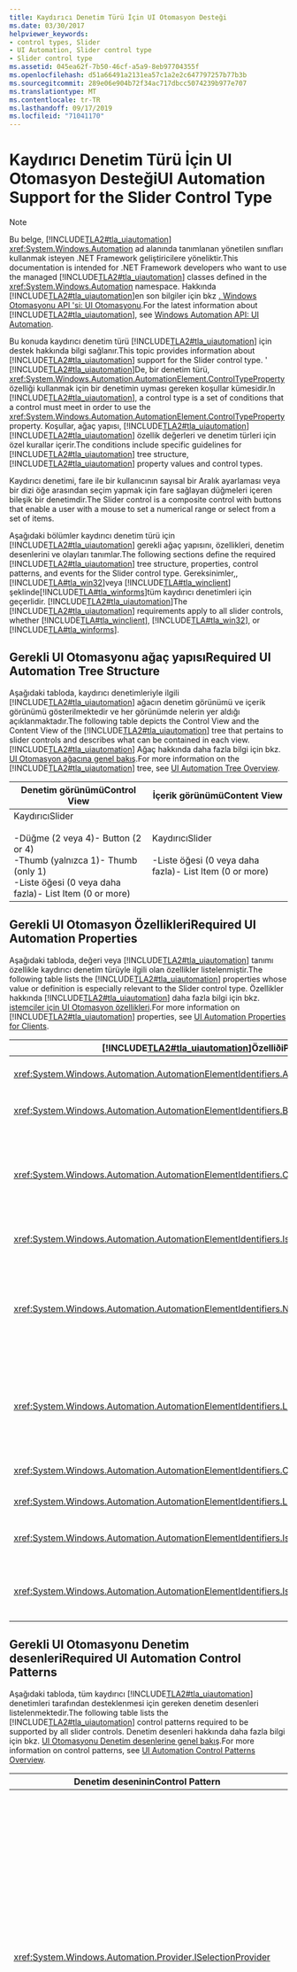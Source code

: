 ```yaml
---
title: Kaydırıcı Denetim Türü İçin UI Otomasyon Desteği
ms.date: 03/30/2017
helpviewer_keywords:
- control types, Slider
- UI Automation, Slider control type
- Slider control type
ms.assetid: 045ea62f-7b50-46cf-a5a9-8eb97704355f
ms.openlocfilehash: d51a66491a2131ea57c1a2e2c647797257b77b3b
ms.sourcegitcommit: 289e06e904b72f34ac717dbcc5074239b977e707
ms.translationtype: MT
ms.contentlocale: tr-TR
ms.lasthandoff: 09/17/2019
ms.locfileid: "71041170"
---
```

# <a name="ui-automation-support-for-the-slider-control-type"></a><span data-ttu-id="d3fb9-102">Kaydırıcı Denetim Türü İçin UI Otomasyon Desteği</span><span class="sxs-lookup"><span data-stu-id="d3fb9-102">UI Automation Support for the Slider Control Type</span></span>
> [!NOTE]
> <span data-ttu-id="d3fb9-103">Bu belge, [!INCLUDE[TLA2#tla_uiautomation](../../../includes/tla2sharptla-uiautomation-md.md)] <xref:System.Windows.Automation> ad alanında tanımlanan yönetilen sınıfları kullanmak isteyen .NET Framework geliştiricilere yöneliktir.</span><span class="sxs-lookup"><span data-stu-id="d3fb9-103">This documentation is intended for .NET Framework developers who want to use the managed [!INCLUDE[TLA2#tla_uiautomation](../../../includes/tla2sharptla-uiautomation-md.md)] classes defined in the <xref:System.Windows.Automation> namespace.</span></span> <span data-ttu-id="d3fb9-104">Hakkında [!INCLUDE[TLA2#tla_uiautomation](../../../includes/tla2sharptla-uiautomation-md.md)]en son bilgiler için bkz [. Windows Otomasyonu API 'si: UI Otomasyonu](https://go.microsoft.com/fwlink/?LinkID=156746).</span><span class="sxs-lookup"><span data-stu-id="d3fb9-104">For the latest information about [!INCLUDE[TLA2#tla_uiautomation](../../../includes/tla2sharptla-uiautomation-md.md)], see [Windows Automation API: UI Automation](https://go.microsoft.com/fwlink/?LinkID=156746).</span></span>  
  
 <span data-ttu-id="d3fb9-105">Bu konuda kaydırıcı denetim türü [!INCLUDE[TLA2#tla_uiautomation](../../../includes/tla2sharptla-uiautomation-md.md)] için destek hakkında bilgi sağlanır.</span><span class="sxs-lookup"><span data-stu-id="d3fb9-105">This topic provides information about [!INCLUDE[TLA2#tla_uiautomation](../../../includes/tla2sharptla-uiautomation-md.md)] support for the Slider control type.</span></span> <span data-ttu-id="d3fb9-106">' [!INCLUDE[TLA2#tla_uiautomation](../../../includes/tla2sharptla-uiautomation-md.md)]De, bir denetim türü, <xref:System.Windows.Automation.AutomationElement.ControlTypeProperty> özelliği kullanmak için bir denetimin uyması gereken koşullar kümesidir.</span><span class="sxs-lookup"><span data-stu-id="d3fb9-106">In [!INCLUDE[TLA2#tla_uiautomation](../../../includes/tla2sharptla-uiautomation-md.md)], a control type is a set of conditions that a control must meet in order to use the <xref:System.Windows.Automation.AutomationElement.ControlTypeProperty> property.</span></span> <span data-ttu-id="d3fb9-107">Koşullar, ağaç yapısı, [!INCLUDE[TLA2#tla_uiautomation](../../../includes/tla2sharptla-uiautomation-md.md)] [!INCLUDE[TLA2#tla_uiautomation](../../../includes/tla2sharptla-uiautomation-md.md)] özellik değerleri ve denetim türleri için özel kurallar içerir.</span><span class="sxs-lookup"><span data-stu-id="d3fb9-107">The conditions include specific guidelines for [!INCLUDE[TLA2#tla_uiautomation](../../../includes/tla2sharptla-uiautomation-md.md)] tree structure, [!INCLUDE[TLA2#tla_uiautomation](../../../includes/tla2sharptla-uiautomation-md.md)] property values and control types.</span></span>  
  
 <span data-ttu-id="d3fb9-108">Kaydırıcı denetimi, fare ile bir kullanıcının sayısal bir Aralık ayarlaması veya bir dizi öğe arasından seçim yapmak için fare sağlayan düğmeleri içeren bileşik bir denetimdir.</span><span class="sxs-lookup"><span data-stu-id="d3fb9-108">The Slider control is a composite control with buttons that enable a user with a mouse to set a numerical range or select from a set of items.</span></span>  
  
 <span data-ttu-id="d3fb9-109">Aşağıdaki bölümler kaydırıcı denetim türü için [!INCLUDE[TLA2#tla_uiautomation](../../../includes/tla2sharptla-uiautomation-md.md)] gerekli ağaç yapısını, özellikleri, denetim desenlerini ve olayları tanımlar.</span><span class="sxs-lookup"><span data-stu-id="d3fb9-109">The following sections define the required [!INCLUDE[TLA2#tla_uiautomation](../../../includes/tla2sharptla-uiautomation-md.md)] tree structure, properties, control patterns, and events for the Slider control type.</span></span> <span data-ttu-id="d3fb9-110">Gereksinimler,, [!INCLUDE[TLA#tla_win32](../../../includes/tlasharptla-win32-md.md)]veya [!INCLUDE[TLA#tla_winclient](../../../includes/tlasharptla-winclient-md.md)] şeklinde[!INCLUDE[TLA#tla_winforms](../../../includes/tlasharptla-winforms-md.md)]tüm kaydırıcı denetimleri için geçerlidir. [!INCLUDE[TLA2#tla_uiautomation](../../../includes/tla2sharptla-uiautomation-md.md)]</span><span class="sxs-lookup"><span data-stu-id="d3fb9-110">The [!INCLUDE[TLA2#tla_uiautomation](../../../includes/tla2sharptla-uiautomation-md.md)] requirements apply to all slider controls, whether [!INCLUDE[TLA#tla_winclient](../../../includes/tlasharptla-winclient-md.md)], [!INCLUDE[TLA#tla_win32](../../../includes/tlasharptla-win32-md.md)], or [!INCLUDE[TLA#tla_winforms](../../../includes/tlasharptla-winforms-md.md)].</span></span>  
  
<a name="Required_UI_Automation_Tree_Structure"></a>   
## <a name="required-ui-automation-tree-structure"></a><span data-ttu-id="d3fb9-111">Gerekli UI Otomasyonu ağaç yapısı</span><span class="sxs-lookup"><span data-stu-id="d3fb9-111">Required UI Automation Tree Structure</span></span>  
 <span data-ttu-id="d3fb9-112">Aşağıdaki tabloda, kaydırıcı denetimleriyle ilgili [!INCLUDE[TLA2#tla_uiautomation](../../../includes/tla2sharptla-uiautomation-md.md)] ağacın denetim görünümü ve içerik görünümü gösterilmektedir ve her görünümde nelerin yer aldığı açıklanmaktadır.</span><span class="sxs-lookup"><span data-stu-id="d3fb9-112">The following table depicts the Control View and the Content View of the [!INCLUDE[TLA2#tla_uiautomation](../../../includes/tla2sharptla-uiautomation-md.md)] tree that pertains to slider controls and describes what can be contained in each view.</span></span> <span data-ttu-id="d3fb9-113">[!INCLUDE[TLA2#tla_uiautomation](../../../includes/tla2sharptla-uiautomation-md.md)] Ağaç hakkında daha fazla bilgi için bkz. [UI Otomasyon ağacına genel bakış](ui-automation-tree-overview.md).</span><span class="sxs-lookup"><span data-stu-id="d3fb9-113">For more information on the [!INCLUDE[TLA2#tla_uiautomation](../../../includes/tla2sharptla-uiautomation-md.md)] tree, see [UI Automation Tree Overview](ui-automation-tree-overview.md).</span></span>  
  
|<span data-ttu-id="d3fb9-114">Denetim görünümü</span><span class="sxs-lookup"><span data-stu-id="d3fb9-114">Control View</span></span>|<span data-ttu-id="d3fb9-115">İçerik görünümü</span><span class="sxs-lookup"><span data-stu-id="d3fb9-115">Content View</span></span>|  
|------------------|------------------|  
|<span data-ttu-id="d3fb9-116">Kaydırıcı</span><span class="sxs-lookup"><span data-stu-id="d3fb9-116">Slider</span></span><br /><br /> <span data-ttu-id="d3fb9-117">-Düğme (2 veya 4)</span><span class="sxs-lookup"><span data-stu-id="d3fb9-117">-   Button (2 or 4)</span></span><br /><span data-ttu-id="d3fb9-118">-Thumb (yalnızca 1)</span><span class="sxs-lookup"><span data-stu-id="d3fb9-118">-   Thumb (only 1)</span></span><br /><span data-ttu-id="d3fb9-119">-Liste öğesi (0 veya daha fazla)</span><span class="sxs-lookup"><span data-stu-id="d3fb9-119">-   List Item (0 or more)</span></span>|<span data-ttu-id="d3fb9-120">Kaydırıcı</span><span class="sxs-lookup"><span data-stu-id="d3fb9-120">Slider</span></span><br /><br /> <span data-ttu-id="d3fb9-121">-Liste öğesi (0 veya daha fazla)</span><span class="sxs-lookup"><span data-stu-id="d3fb9-121">-   List Item (0 or more)</span></span>|  
  
<a name="Required_UI_Automation_Properties"></a>   
## <a name="required-ui-automation-properties"></a><span data-ttu-id="d3fb9-122">Gerekli UI Otomasyon Özellikleri</span><span class="sxs-lookup"><span data-stu-id="d3fb9-122">Required UI Automation Properties</span></span>  
 <span data-ttu-id="d3fb9-123">Aşağıdaki tabloda, değeri veya [!INCLUDE[TLA2#tla_uiautomation](../../../includes/tla2sharptla-uiautomation-md.md)] tanımı özellikle kaydırıcı denetim türüyle ilgili olan özellikler listelenmiştir.</span><span class="sxs-lookup"><span data-stu-id="d3fb9-123">The following table lists the [!INCLUDE[TLA2#tla_uiautomation](../../../includes/tla2sharptla-uiautomation-md.md)] properties whose value or definition is especially relevant to the Slider control type.</span></span> <span data-ttu-id="d3fb9-124">Özellikler hakkında [!INCLUDE[TLA2#tla_uiautomation](../../../includes/tla2sharptla-uiautomation-md.md)] daha fazla bilgi için bkz. [istemciler için UI Otomasyon özellikleri](ui-automation-properties-for-clients.md).</span><span class="sxs-lookup"><span data-stu-id="d3fb9-124">For more information on [!INCLUDE[TLA2#tla_uiautomation](../../../includes/tla2sharptla-uiautomation-md.md)] properties, see [UI Automation Properties for Clients](ui-automation-properties-for-clients.md).</span></span>  
  
|[!INCLUDE[TLA2#tla_uiautomation](../../../includes/tla2sharptla-uiautomation-md.md)]<span data-ttu-id="d3fb9-125">Özelliði</span><span class="sxs-lookup"><span data-stu-id="d3fb9-125">Property</span></span>|<span data-ttu-id="d3fb9-126">Değer</span><span class="sxs-lookup"><span data-stu-id="d3fb9-126">Value</span></span>|<span data-ttu-id="d3fb9-127">Notlar</span><span class="sxs-lookup"><span data-stu-id="d3fb9-127">Notes</span></span>|  
|------------------------------------------------------------------------------------|-----------|-----------|  
|<xref:System.Windows.Automation.AutomationElementIdentifiers.AutomationIdProperty>|<span data-ttu-id="d3fb9-128">Notlara bakın.</span><span class="sxs-lookup"><span data-stu-id="d3fb9-128">See notes.</span></span>|<span data-ttu-id="d3fb9-129">Bu özelliğin değerinin bir uygulamadaki tüm denetimlerde benzersiz olması gerekir.</span><span class="sxs-lookup"><span data-stu-id="d3fb9-129">The value of this property needs to be unique across all controls in an application.</span></span>|  
|<xref:System.Windows.Automation.AutomationElementIdentifiers.BoundingRectangleProperty>|<span data-ttu-id="d3fb9-130">Notlara bakın.</span><span class="sxs-lookup"><span data-stu-id="d3fb9-130">See notes.</span></span>|<span data-ttu-id="d3fb9-131">Tüm denetimi içeren en dıştaki dikdörtgen.</span><span class="sxs-lookup"><span data-stu-id="d3fb9-131">The outermost rectangle that contains the whole control.</span></span>|  
|<xref:System.Windows.Automation.AutomationElementIdentifiers.ClickablePointProperty>|<span data-ttu-id="d3fb9-132">Notlara bakın</span><span class="sxs-lookup"><span data-stu-id="d3fb9-132">See notes</span></span>|<span data-ttu-id="d3fb9-133">Kaydırıcı denetiminin tüm sınırlayıcı dikdörtgeninin alt denetimler tarafından <xref:System.Windows.Automation.NoClickablePointException> kullanıldığı için kaydırıcı denetimlerinin çoğu öğesini yükseltmelidir.</span><span class="sxs-lookup"><span data-stu-id="d3fb9-133">The majority of slider controls must raise the <xref:System.Windows.Automation.NoClickablePointException> because the entire bounding rectangle of the slider control is occupied by child controls.</span></span>|  
|<xref:System.Windows.Automation.AutomationElementIdentifiers.IsKeyboardFocusableProperty>|<span data-ttu-id="d3fb9-134">Notlara bakın.</span><span class="sxs-lookup"><span data-stu-id="d3fb9-134">See notes.</span></span>|<span data-ttu-id="d3fb9-135">Denetim, klavye odağı alamıyorsa, bu özelliği desteklemesi gerekir.</span><span class="sxs-lookup"><span data-stu-id="d3fb9-135">If the control can receive keyboard focus, it must support this property.</span></span>|  
|<xref:System.Windows.Automation.AutomationElementIdentifiers.NameProperty>|<span data-ttu-id="d3fb9-136">Notlara bakın.</span><span class="sxs-lookup"><span data-stu-id="d3fb9-136">See notes.</span></span>|<span data-ttu-id="d3fb9-137">Düzenleme denetiminin adı genellikle statik bir metin etiketinden oluşturulur.</span><span class="sxs-lookup"><span data-stu-id="d3fb9-137">The name of the edit control is typically generated from a static text label.</span></span> <span data-ttu-id="d3fb9-138">Statik bir metin etiketi yoksa, uygulama geliştiricisi tarafından bir özellik değeri `Name` atanmalıdır.</span><span class="sxs-lookup"><span data-stu-id="d3fb9-138">If there is not a static text label, a property value for `Name` must be assigned by the application developer.</span></span> <span data-ttu-id="d3fb9-139">`Name` Özelliği asla düzenleme denetiminin metin içeriğini içermemelidir.</span><span class="sxs-lookup"><span data-stu-id="d3fb9-139">The `Name` property should never contain the textual contents of the edit control.</span></span>|  
|<xref:System.Windows.Automation.AutomationElementIdentifiers.LabeledByProperty>|<span data-ttu-id="d3fb9-140">Notlara bakın.</span><span class="sxs-lookup"><span data-stu-id="d3fb9-140">See notes.</span></span>|<span data-ttu-id="d3fb9-141">Denetimle ilişkili bir statik metin etiketi varsa, bu özellik bu denetimin bir başvurusunu kullanıma sunmalıdır.</span><span class="sxs-lookup"><span data-stu-id="d3fb9-141">If there is a static text label associated with the control, then this property must expose a reference to that control.</span></span> <span data-ttu-id="d3fb9-142">Metin denetimi başka bir denetimin alt bileşeni ise, bir `LabeledBy` özellik kümesine sahip olmaz.</span><span class="sxs-lookup"><span data-stu-id="d3fb9-142">If the text control is a subcomponent of another control, it will not have a `LabeledBy` property set.</span></span>|  
|<xref:System.Windows.Automation.AutomationElementIdentifiers.ControlTypeProperty>|<span data-ttu-id="d3fb9-143">Kaydırıcı</span><span class="sxs-lookup"><span data-stu-id="d3fb9-143">Slider</span></span>|<span data-ttu-id="d3fb9-144">Bu değer tüm [!INCLUDE[TLA2#tla_ui](../../../includes/tla2sharptla-ui-md.md)] çerçeveler için aynıdır.</span><span class="sxs-lookup"><span data-stu-id="d3fb9-144">This value is the same for all [!INCLUDE[TLA2#tla_ui](../../../includes/tla2sharptla-ui-md.md)] frameworks.</span></span>|  
|<xref:System.Windows.Automation.AutomationElementIdentifiers.LocalizedControlTypeProperty>|<span data-ttu-id="d3fb9-145">sürgü</span><span class="sxs-lookup"><span data-stu-id="d3fb9-145">"slider"</span></span>|<span data-ttu-id="d3fb9-146">Düzenleme denetim türüne karşılık gelen yerelleştirilmiş dize.</span><span class="sxs-lookup"><span data-stu-id="d3fb9-146">Localized string corresponding to the Edit Control Type.</span></span>|  
|<xref:System.Windows.Automation.AutomationElementIdentifiers.IsContentElementProperty>|<span data-ttu-id="d3fb9-147">Doğru</span><span class="sxs-lookup"><span data-stu-id="d3fb9-147">True</span></span>|<span data-ttu-id="d3fb9-148">Düzenleme denetimi her zaman [!INCLUDE[TLA2#tla_uiautomation](../../../includes/tla2sharptla-uiautomation-md.md)] ağacın içerik görünümüne dahil edilmiştir.</span><span class="sxs-lookup"><span data-stu-id="d3fb9-148">The edit control is always included in the content view of the [!INCLUDE[TLA2#tla_uiautomation](../../../includes/tla2sharptla-uiautomation-md.md)] tree.</span></span>|  
|<xref:System.Windows.Automation.AutomationElementIdentifiers.IsControlElementProperty>|<span data-ttu-id="d3fb9-149">Doğru</span><span class="sxs-lookup"><span data-stu-id="d3fb9-149">True</span></span>|<span data-ttu-id="d3fb9-150">Düzenleme denetimi her zaman [!INCLUDE[TLA2#tla_uiautomation](../../../includes/tla2sharptla-uiautomation-md.md)] ağacın denetim görünümüne dahil edilmiştir.</span><span class="sxs-lookup"><span data-stu-id="d3fb9-150">The edit control is always included in the control view of the [!INCLUDE[TLA2#tla_uiautomation](../../../includes/tla2sharptla-uiautomation-md.md)] tree.</span></span>|  
  
<a name="Required_UI_Automation_Control_Patterns"></a>   
## <a name="required-ui-automation-control-patterns"></a><span data-ttu-id="d3fb9-151">Gerekli UI Otomasyonu Denetim desenleri</span><span class="sxs-lookup"><span data-stu-id="d3fb9-151">Required UI Automation Control Patterns</span></span>  
 <span data-ttu-id="d3fb9-152">Aşağıdaki tabloda, tüm kaydırıcı [!INCLUDE[TLA2#tla_uiautomation](../../../includes/tla2sharptla-uiautomation-md.md)] denetimleri tarafından desteklenmesi için gereken denetim desenleri listelenmektedir.</span><span class="sxs-lookup"><span data-stu-id="d3fb9-152">The following table lists the [!INCLUDE[TLA2#tla_uiautomation](../../../includes/tla2sharptla-uiautomation-md.md)] control patterns required to be supported by all slider controls.</span></span> <span data-ttu-id="d3fb9-153">Denetim desenleri hakkında daha fazla bilgi için bkz. [UI Otomasyonu Denetim desenlerine genel bakış](ui-automation-control-patterns-overview.md).</span><span class="sxs-lookup"><span data-stu-id="d3fb9-153">For more information on control patterns, see [UI Automation Control Patterns Overview](ui-automation-control-patterns-overview.md).</span></span>  
  
|<span data-ttu-id="d3fb9-154">Denetim deseninin</span><span class="sxs-lookup"><span data-stu-id="d3fb9-154">Control Pattern</span></span>|<span data-ttu-id="d3fb9-155">Destek</span><span class="sxs-lookup"><span data-stu-id="d3fb9-155">Support</span></span>|<span data-ttu-id="d3fb9-156">Notlar</span><span class="sxs-lookup"><span data-stu-id="d3fb9-156">Notes</span></span>|  
|---------------------|-------------|-----------|  
|<xref:System.Windows.Automation.Provider.ISelectionProvider>|<span data-ttu-id="d3fb9-157">Şekline</span><span class="sxs-lookup"><span data-stu-id="d3fb9-157">Depends</span></span>|<span data-ttu-id="d3fb9-158">İçerik, farklı bir seçenek kümesi arasında bir değeri temsil ediyorsa, kaydırıcı seçim denetim deseninin desteklenmesi gerekir.</span><span class="sxs-lookup"><span data-stu-id="d3fb9-158">A slider should support the Selection control pattern if the content represents one value among a discrete set of options.</span></span> <span data-ttu-id="d3fb9-159">Seçim Denetim deseninin desteklenmesinde, ilgili seçim kaydırıcının bir veya daha fazla alt liste öğesi olarak gösterilmelidir.</span><span class="sxs-lookup"><span data-stu-id="d3fb9-159">When the Selection control pattern is supported, the corresponding selection must be exposed as one or more child list items of the slider.</span></span>|  
|<xref:System.Windows.Automation.Provider.IRangeValueProvider>|<span data-ttu-id="d3fb9-160">Şekline</span><span class="sxs-lookup"><span data-stu-id="d3fb9-160">Depends</span></span>|<span data-ttu-id="d3fb9-161">İçerik, sayısal bir aralıktaki bir değere ayarlanbiliyorsanız, bir kaydırıcı RangeValue denetim deseninin desteklenmesi gerekir.</span><span class="sxs-lookup"><span data-stu-id="d3fb9-161">A slider should support the RangeValue control pattern if the content can be set to a value within a numerical range.</span></span>|  
|<xref:System.Windows.Automation.Provider.IValueProvider>|<span data-ttu-id="d3fb9-162">Şekline</span><span class="sxs-lookup"><span data-stu-id="d3fb9-162">Depends</span></span>|<span data-ttu-id="d3fb9-163">İçerik, ayrı bir seçenek kümesi arasında bir değeri temsil ediyorsa, kaydırıcı değer denetim deseninin desteklenmesi gerekir.</span><span class="sxs-lookup"><span data-stu-id="d3fb9-163">A slider should support the Value control pattern if the content represents one value among a discrete set of options.</span></span>|  
  
<a name="Required_UI_Automation_Events"></a>   
## <a name="required-ui-automation-events"></a><span data-ttu-id="d3fb9-164">Gerekli UI Otomasyon olayları</span><span class="sxs-lookup"><span data-stu-id="d3fb9-164">Required UI Automation Events</span></span>  
 <span data-ttu-id="d3fb9-165">Aşağıdaki tabloda, tüm kaydırıcı [!INCLUDE[TLA2#tla_uiautomation](../../../includes/tla2sharptla-uiautomation-md.md)] denetimleri tarafından desteklenmesi gereken olaylar listelenmektedir.</span><span class="sxs-lookup"><span data-stu-id="d3fb9-165">The following table lists the [!INCLUDE[TLA2#tla_uiautomation](../../../includes/tla2sharptla-uiautomation-md.md)] events required to be supported by all slider controls.</span></span>  
  
 <span data-ttu-id="d3fb9-166">Olaylar hakkında daha fazla bilgi için bkz. [UI Otomasyonu olaylarına genel bakış](ui-automation-events-overview.md).</span><span class="sxs-lookup"><span data-stu-id="d3fb9-166">For more information on events, see [UI Automation Events Overview](ui-automation-events-overview.md).</span></span>  
  
|[!INCLUDE[TLA2#tla_uiautomation](../../../includes/tla2sharptla-uiautomation-md.md)]<span data-ttu-id="d3fb9-167">Olay</span><span class="sxs-lookup"><span data-stu-id="d3fb9-167">Event</span></span>|<span data-ttu-id="d3fb9-168">Destek</span><span class="sxs-lookup"><span data-stu-id="d3fb9-168">Support</span></span>|<span data-ttu-id="d3fb9-169">Notlar</span><span class="sxs-lookup"><span data-stu-id="d3fb9-169">Notes</span></span>|  
|---------------------------------------------------------------------------------|-------------|-----------|  
|<xref:System.Windows.Automation.SelectionPatternIdentifiers.InvalidatedEvent>|<span data-ttu-id="d3fb9-170">Şekline</span><span class="sxs-lookup"><span data-stu-id="d3fb9-170">Depends</span></span>|<span data-ttu-id="d3fb9-171">Yok.</span><span class="sxs-lookup"><span data-stu-id="d3fb9-171">None</span></span>|  
|<span data-ttu-id="d3fb9-172"><xref:System.Windows.Automation.AutomationElementIdentifiers.BoundingRectangleProperty>özellik değiştirildi olayı</span><span class="sxs-lookup"><span data-stu-id="d3fb9-172"><xref:System.Windows.Automation.AutomationElementIdentifiers.BoundingRectangleProperty> property-changed event</span></span>|<span data-ttu-id="d3fb9-173">Gerekli</span><span class="sxs-lookup"><span data-stu-id="d3fb9-173">Required</span></span>|<span data-ttu-id="d3fb9-174">Yok.</span><span class="sxs-lookup"><span data-stu-id="d3fb9-174">None</span></span>|  
|<span data-ttu-id="d3fb9-175"><xref:System.Windows.Automation.AutomationElementIdentifiers.IsOffscreenProperty>özellik değiştirildi olayı</span><span class="sxs-lookup"><span data-stu-id="d3fb9-175"><xref:System.Windows.Automation.AutomationElementIdentifiers.IsOffscreenProperty> property-changed event</span></span>|<span data-ttu-id="d3fb9-176">Gerekli</span><span class="sxs-lookup"><span data-stu-id="d3fb9-176">Required</span></span>|<span data-ttu-id="d3fb9-177">Yok.</span><span class="sxs-lookup"><span data-stu-id="d3fb9-177">None</span></span>|  
|<span data-ttu-id="d3fb9-178"><xref:System.Windows.Automation.AutomationElementIdentifiers.IsEnabledProperty>özellik değiştirildi olayı</span><span class="sxs-lookup"><span data-stu-id="d3fb9-178"><xref:System.Windows.Automation.AutomationElementIdentifiers.IsEnabledProperty> property-changed event</span></span>|<span data-ttu-id="d3fb9-179">Gerekli</span><span class="sxs-lookup"><span data-stu-id="d3fb9-179">Required</span></span>|<span data-ttu-id="d3fb9-180">Yok.</span><span class="sxs-lookup"><span data-stu-id="d3fb9-180">None</span></span>|  
|<span data-ttu-id="d3fb9-181"><xref:System.Windows.Automation.RangeValuePatternIdentifiers.ValueProperty>özellik değiştirildi olayı</span><span class="sxs-lookup"><span data-stu-id="d3fb9-181"><xref:System.Windows.Automation.RangeValuePatternIdentifiers.ValueProperty> property-changed event</span></span>|<span data-ttu-id="d3fb9-182">Şekline</span><span class="sxs-lookup"><span data-stu-id="d3fb9-182">Depends</span></span>|<span data-ttu-id="d3fb9-183">Yok.</span><span class="sxs-lookup"><span data-stu-id="d3fb9-183">None</span></span>|  
|<xref:System.Windows.Automation.AutomationElementIdentifiers.AutomationFocusChangedEvent>|<span data-ttu-id="d3fb9-184">Gerekli</span><span class="sxs-lookup"><span data-stu-id="d3fb9-184">Required</span></span>|<span data-ttu-id="d3fb9-185">Yok.</span><span class="sxs-lookup"><span data-stu-id="d3fb9-185">None</span></span>|  
|<xref:System.Windows.Automation.AutomationElementIdentifiers.StructureChangedEvent>|<span data-ttu-id="d3fb9-186">Gerekli</span><span class="sxs-lookup"><span data-stu-id="d3fb9-186">Required</span></span>|<span data-ttu-id="d3fb9-187">Yok.</span><span class="sxs-lookup"><span data-stu-id="d3fb9-187">None</span></span>|  
  
## <a name="see-also"></a><span data-ttu-id="d3fb9-188">Ayrıca bkz.</span><span class="sxs-lookup"><span data-stu-id="d3fb9-188">See also</span></span>

- <xref:System.Windows.Automation.ControlType.Slider>
- [<span data-ttu-id="d3fb9-189">UI Otomasyonu Denetim Türlerine Genel Bakış</span><span class="sxs-lookup"><span data-stu-id="d3fb9-189">UI Automation Control Types Overview</span></span>](ui-automation-control-types-overview.md)
- [<span data-ttu-id="d3fb9-190">UI Otomasyonuna Genel Bakış</span><span class="sxs-lookup"><span data-stu-id="d3fb9-190">UI Automation Overview</span></span>](ui-automation-overview.md)
